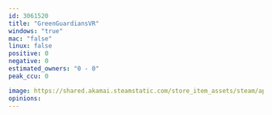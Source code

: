 ```yaml
---
id: 3061520
title: "GreenGuardiansVR"
windows: "true"
mac: "false"
linux: false
positive: 0
negative: 0
estimated_owners: "0 - 0"
peak_ccu: 0

image: https://shared.akamai.steamstatic.com/store_item_assets/steam/apps/3061520/header.jpg?t=1731061830
opinions:
---
```

